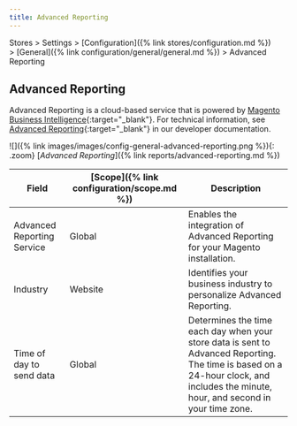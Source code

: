 ```yaml
---
title: Advanced Reporting
---
```


Stores > Settings > [Configuration]({% link stores/configuration.md %}) > [General]({% link configuration/general/general.md %}) > Advanced Reporting

## Advanced Reporting

Advanced Reporting is a cloud-based service that is powered by [Magento Business Intelligence][1]{:target="_blank"}. For technical information, see [Advanced Reporting][2]{:target="_blank"} in our developer documentation.

![]({% link images/images/config-general-advanced-reporting.png %}){: .zoom}
[_Advanced Reporting_]({% link reports/advanced-reporting.md %})

|Field|[Scope]({% link configuration/scope.md %})|Description|
|--- |--- |--- |
|Advanced Reporting Service|Global|Enables the integration of Advanced Reporting for your Magento installation.|
|Industry|Website|Identifies your business industry to personalize Advanced Reporting.|
|Time of day to send data|Global|Determines the time each day when your store data is sent to Advanced Reporting. The time is based on a 24-hour clock, and includes the minute, hour, and second in your time zone.|

[1]: https://docs.magento.com/mbi/
[2]: https://devdocs.magento.com/guides/v2.4/advanced-reporting/overview.html
